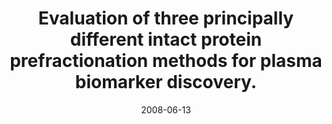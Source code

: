 ---
doi: 10.1021/pr700821k
journal: Journal of proteome research
title: Evaluation of three principally different intact protein prefractionation methods for plasma biomarker discovery.
date: 2008-06-13
authors: ['Pernemalm, M', 'Orre, LM', 'Lengqvist, J', 'Wikström, P', 'Lewensohn, R', 'Lehtiö, J']
---